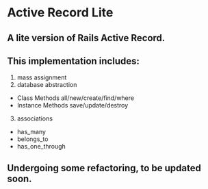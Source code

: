 # Active Record Lite
## A lite version of Rails Active Record.

## This implementation includes:
1. mass assignment 
2. database abstraction 
  * Class Methods all/new/create/find/where
  * Instance Methods save/update/destroy
3. associations
  * has_many
  * belongs_to
  * has_one_through


## Undergoing some refactoring, to be updated soon.
